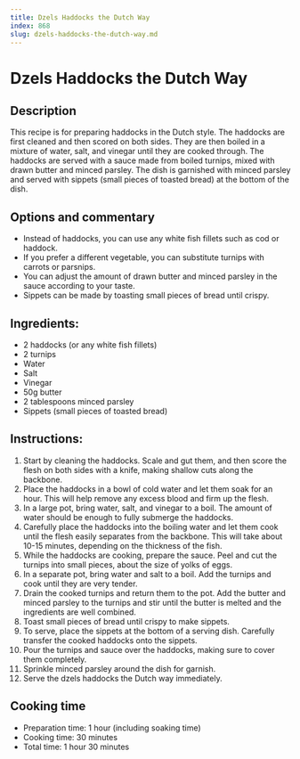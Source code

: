 ```yaml
---
title: Dzels Haddocks the Dutch Way
index: 868
slug: dzels-haddocks-the-dutch-way.md
---
```


# Dzels Haddocks the Dutch Way

## Description
This recipe is for preparing haddocks in the Dutch style. The haddocks are first cleaned and then scored on both sides. They are then boiled in a mixture of water, salt, and vinegar until they are cooked through. The haddocks are served with a sauce made from boiled turnips, mixed with drawn butter and minced parsley. The dish is garnished with minced parsley and served with sippets (small pieces of toasted bread) at the bottom of the dish.

## Options and commentary
- Instead of haddocks, you can use any white fish fillets such as cod or haddock.
- If you prefer a different vegetable, you can substitute turnips with carrots or parsnips.
- You can adjust the amount of drawn butter and minced parsley in the sauce according to your taste.
- Sippets can be made by toasting small pieces of bread until crispy.

## Ingredients:
- 2 haddocks (or any white fish fillets)
- 2 turnips
- Water
- Salt
- Vinegar
- 50g butter
- 2 tablespoons minced parsley
- Sippets (small pieces of toasted bread)

## Instructions:
1. Start by cleaning the haddocks. Scale and gut them, and then score the flesh on both sides with a knife, making shallow cuts along the backbone.
2. Place the haddocks in a bowl of cold water and let them soak for an hour. This will help remove any excess blood and firm up the flesh.
3. In a large pot, bring water, salt, and vinegar to a boil. The amount of water should be enough to fully submerge the haddocks.
4. Carefully place the haddocks into the boiling water and let them cook until the flesh easily separates from the backbone. This will take about 10-15 minutes, depending on the thickness of the fish.
5. While the haddocks are cooking, prepare the sauce. Peel and cut the turnips into small pieces, about the size of yolks of eggs.
6. In a separate pot, bring water and salt to a boil. Add the turnips and cook until they are very tender.
7. Drain the cooked turnips and return them to the pot. Add the butter and minced parsley to the turnips and stir until the butter is melted and the ingredients are well combined.
8. Toast small pieces of bread until crispy to make sippets.
9. To serve, place the sippets at the bottom of a serving dish. Carefully transfer the cooked haddocks onto the sippets.
10. Pour the turnips and sauce over the haddocks, making sure to cover them completely.
11. Sprinkle minced parsley around the dish for garnish.
12. Serve the dzels haddocks the Dutch way immediately.

## Cooking time
- Preparation time: 1 hour (including soaking time)
- Cooking time: 30 minutes
- Total time: 1 hour 30 minutes